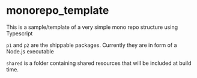 # monorepo_template
This is a sample/template of a very simple mono repo structure using Typescript

`p1` and `p2` are the shippable packages. Currently they are in form of a Node.js executable

`shared` is a folder containing shared resources that will be included at build time.
